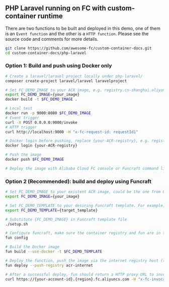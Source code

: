 ## PHP Laravel running on FC with custom-container runtime
There are two functions to be built and deployed in this demo, one of them is an `Event function` and the other is a `HTTP function`. Please see the source code and comments for more details.

```bash
git clone https://github.com/awesome-fc/custom-container-docs.git
cd custom-container-docs/php-laravel
```

### Option 1: Build and push using Docker only

```bash
# Create a laravel/laravel project locally under php-laravel/
composer create-project laravel/laravel laravelproject

# Set FC_DEMO_IMAGE to your ACR image, e.g. registry.cn-shanghai.aliyuncs.com/{your-namespace}/php-laravel:nginx-v1
export FC_DEMO_IMAGE={your_image}
docker build -t $FC_DEMO_IMAGE .

# Local test
docker run -p 9000:8080 $FC_DEMO_IMAGE
# Event trigger
curl -X POST 0.0.0.0:9000/invoke
# HTTP trigger
curl http://localhost:9000 -H "x-fc-request-id: requestId1"

# Docker login before pushing, replace {your-ACR-registry}, e.g. registry.cn-shanghai.aliyuncs.com
docker login {your-ACR-registry}

# Push the image
docker push $FC_DEMO_IMAGE

# Deploy the image with Alibaba Cloud FC console or Funcraft command line tool
```

### Option 2 (Recommended): build and deploy using Funcraft

```bash
# Set FC_DEMO_IMAGE to your existent ACR image, could be the one from Option 1. For example, registry-vpc.cn-shanghai.aliyuncs.com/{your-namespace}/php-laravel:nginx-v1
export FC_DEMO_IMAGE={your_image}

# Set FC_DEMO_TEMPLATE to your desiring Funcraft template. For example, template.nginx.yml
export FC_DEMO_TEMPLATE={target_template}

# Substitute {FC_DEMO_IMAGE} in Funcraft template file
./setup.sh

# Configure funcraft, make sure the container registry and fun are in the same region, skip this step if fun is already configured.
fun config

# Build the Docker image
fun build --use-docker -t $FC_DEMO_TEMPLATE

# Deploy the function, push the image via the internet registry host (the function config uses the VPC registry for faster image pulling)
fun deploy --push-registry acr-internet

# After a successful deploy, fun should return a HTTP proxy URL to invoke the function
curl https://{your-account-id}.{region}.fc.aliyuncs.com -H "x-fc-invocation-target: 2016-08-15/proxy/CustomContainerDemo/php-laravel-nginx-http"

```
